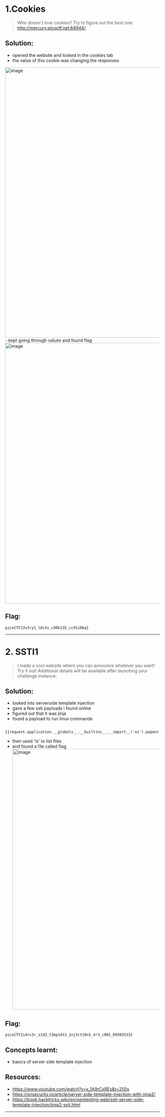 # 1.Cookies

> Who doesn't love cookies? Try to figure out the best one. http://mercury.picoctf.net:64944/

## Solution:

- opened the website and looked in the cookies tab
- the value of this cookie was changing the responses
 <img width="1919" height="880" alt="image" src="https://github.com/user-attachments/assets/cf79357b-f949-494c-96fe-d7636565f159" />
- kept going through values and found flag
  <img width="1908" height="849" alt="image" src="https://github.com/user-attachments/assets/ed8d845b-49fd-44a0-acb9-c79372e428a9" />

 



## Flag:

```
picoCTF{3v3ry1_l0v3s_c00k135_cc9110ba}
```

***

# 2. SSTI1

> I made a cool website where you can announce whatever you want! Try it out!
Additional details will be available after launching your challenge instance.


## Solution:

- looked into serverside template injection
- gave a few ssti payloads i found online
- figured out that it was jinja
- found a payload to run linux commands
 ```
  {{request.application.__globals__.__builtins__.__import__('os').popen('id').read()}}
 ```
- then used 'ls' to list files
- and found a file called flag
  <img width="1913" height="849" alt="image" src="https://github.com/user-attachments/assets/61b2fd4b-ce4b-41af-a56b-3feb197a825d" />




## Flag:

```
picoCTF{s4rv3r_s1d3_t3mp14t3_1nj3ct10n5_4r3_c001_09365533}
```

## Concepts learnt:

- basics of server side template injection

## Resources:

- https://www.youtube.com/watch?v=x_1A9rCxREs&t=250s
- https://onsecurity.io/article/server-side-template-injection-with-jinja2/
- https://book.hacktricks.wiki/en/pentesting-web/ssti-server-side-template-injection/jinja2-ssti.html


***

